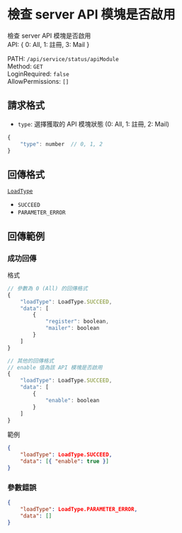 # 檢查 server API 模塊是否啟用

檢查 server API 模塊是否啟用  
API: { 0: All, 1: 註冊, 3: Mail }  

PATH: `/api/service/status/apiModule`  
Method: `GET`  
LoginRequired: `false`  
AllowPermissions: `[]`  


## 請求格式
* `type`: 選擇獲取的 API 模塊狀態 (0: All, 1: 註冊, 2: Mail)

```js
{
    "type": number  // 0, 1, 2
}
```


## 回傳格式
[`LoadType`](../../types.md#loadtype)  
* `SUCCEED`
* `PARAMETER_ERROR`


## 回傳範例
### 成功回傳
格式
```js
// 參數為 0 (All) 的回傳格式
{
    "loadType": LoadType.SUCCEED,
    "data": [
        {
            "register": boolean,
            "mailer": boolean
        }
    ]
}

// 其他的回傳格式
// enable 值為該 API 模塊是否啟用
{
    "loadType": LoadType.SUCCEED,
    "data": [
        {
            "enable": boolean
        }
    ]
}
```
範例
```json
{
    "loadType": LoadType.SUCCEED,
    "data": [{ "enable": true }]
}
```

### 參數錯誤
```json
{
    "loadType": LoadType.PARAMETER_ERROR,
    "data": []
}
```